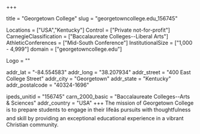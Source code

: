 
+++

title = "Georgetown College"
slug = "georgetowncollege.edu_156745"

Locations = ["USA","Kentucky"]
Control = ["Private not-for-profit"]
CarnegieClassification = ["Baccalaureate Colleges--Liberal Arts"]
AthleticConferences = ["Mid-South Conference"]
InstitutionalSize = ["1,000 - 4,999"]
domain = ["georgetowncollege.edu"]

Logo = ""

addr_lat = "-84.554583"
addr_long = "38.207934"
addr_street = "400 East College Street"
addr_city = "Georgetown"
addr_state = "Kentucky"
addr_postalcode = "40324-1696"

ipeds_unitid = "156745"
carn_2000_basic = "Baccalaureate Colleges--Arts & Sciences"
addr_country = "USA"
+++
    The mission of Georgetown College is to prepare students to engage in their lifeâs pursuits with thoughtfulness and skill by providing an exceptional educational experience in a vibrant Christian community.
